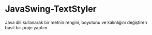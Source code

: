 # JavaSwing-TextStyler
Java dili kullanarak bir metnin rengini, boyutunu ve kalınlığını değiştiren basit bir proje yaptım
